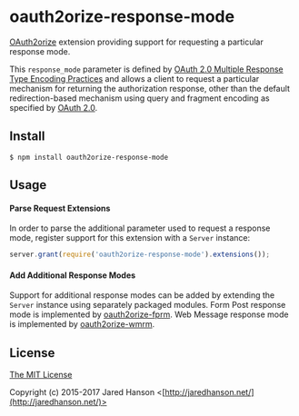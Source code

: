 # oauth2orize-response-mode

[OAuth2orize](https://github.com/jaredhanson/oauth2orize) extension providing
support for requesting a particular response mode.

This `response_mode` parameter is defined by [OAuth 2.0 Multiple Response Type Encoding Practices](http://openid.net/specs/oauth-v2-multiple-response-types-1_0.html)
and allows a client to request a particular mechanism for returning the
authorization response, other than the default redirection-based mechanism
using query and fragment encoding as specified by [OAuth 2.0](https://tools.ietf.org/html/rfc6749).

## Install

    $ npm install oauth2orize-response-mode

## Usage

#### Parse Request Extensions

In order to parse the additional parameter used to request a response mode,
register support for this extension with a `Server` instance:

```js
server.grant(require('oauth2orize-response-mode').extensions());
```

#### Add Additional Response Modes

Support for additional response modes can be added by extending the `Server`
instance using separately packaged modules.  Form Post response mode is
implemented by [oauth2orize-fprm](https://github.com/jaredhanson/oauth2orize-fprm).
Web Message response mode is implemented by [oauth2orize-wmrm](https://github.com/jaredhanson/oauth2orize-wmrm).

## License

[The MIT License](http://opensource.org/licenses/MIT)

Copyright (c) 2015-2017 Jared Hanson <[http://jaredhanson.net/](http://jaredhanson.net/)>
